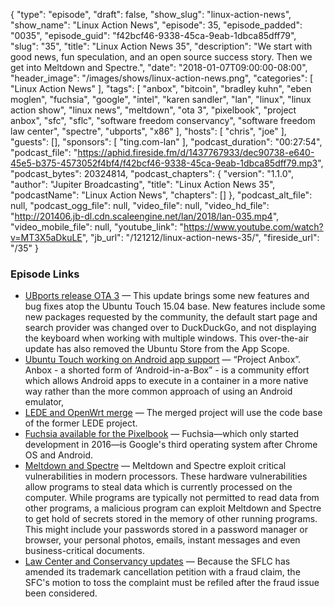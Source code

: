 {
  "type": "episode",
  "draft": false,
  "show_slug": "linux-action-news",
  "show_name": "Linux Action News",
  "episode": 35,
  "episode_padded": "0035",
  "episode_guid": "f42bcf46-9338-45ca-9eab-1dbca85dff79",
  "slug": "35",
  "title": "Linux Action News 35",
  "description": "We start with good news, fun speculation, and an open source success story. Then we get into Meltdown and Spectre.",
  "date": "2018-01-07T09:00:00-08:00",
  "header_image": "/images/shows/linux-action-news.png",
  "categories": [
    "Linux Action News"
  ],
  "tags": [
    "anbox",
    "bitcoin",
    "bradley kuhn",
    "eben moglen",
    "fuchsia",
    "google",
    "intel",
    "karen sandler",
    "lan",
    "linux",
    "linux action show",
    "linux news",
    "meltdown",
    "ota 3",
    "pixelbook",
    "project anbox",
    "sfc",
    "sflc",
    "software freedom conservancy",
    "software freedom law center",
    "spectre",
    "ubports",
    "x86"
  ],
  "hosts": [
    "chris",
    "joe"
  ],
  "guests": [],
  "sponsors": [
    "ting.com-lan"
  ],
  "podcast_duration": "00:27:54",
  "podcast_file": "https://aphid.fireside.fm/d/1437767933/dec90738-e640-45e5-b375-4573052f4bf4/f42bcf46-9338-45ca-9eab-1dbca85dff79.mp3",
  "podcast_bytes": 20324814,
  "podcast_chapters": {
    "version": "1.1.0",
    "author": "Jupiter Broadcasting",
    "title": "Linux Action News 35",
    "podcastName": "Linux Action News",
    "chapters": []
  },
  "podcast_alt_file": null,
  "podcast_ogg_file": null,
  "video_file": null,
  "video_hd_file": "http://201406.jb-dl.cdn.scaleengine.net/lan/2018/lan-035.mp4",
  "video_mobile_file": null,
  "youtube_link": "https://www.youtube.com/watch?v=MT3X5aDkuLE",
  "jb_url": "/121212/linux-action-news-35/",
  "fireside_url": "/35"
}


### Episode Links

  * [UBports release OTA 3](https://www.phoronix.com/scan.php?page=news_item&px=UBports-Ubuntu-Touch-OTA3 "UBports release OTA 3") — This update brings some new features and bug fixes atop the Ubuntu Touch 15.04 base. New features include some new packages requested by the community, the default start page and search provider was changed over to DuckDuckGo, and not displaying the keyboard when working with multiple windows. This over-the-air update has also removed the Ubuntu Store from the App Scope. 
  * [Ubuntu Touch working on Android app support](https://ubports.com/blog/latest-news-1/post/android-apps-on-ubuntu-touch-with-anbox-107 "Ubuntu Touch working on Android app support") — “Project Anbox”. Anbox - a shorted form of ‘Android-in-a-Box” - is a community effort which allows Android apps to execute in a container in a more native way rather than the more common approach of using an Android emulator,
  * [LEDE and OpenWrt merge](https://lede-project.org/#announcing_the_openwrtlede_merge "LEDE and OpenWrt merge") — The merged project will use the code base of the former LEDE project.
  * [Fuchsia available for the Pixelbook](https://arstechnica.com/gadgets/2018/01/googles-experimental-fuchsia-os-can-now-run-on-the-pixelbook/ "Fuchsia available for the Pixelbook") — Fuchsia—which only started development in 2016—is Google's third operating system after Chrome OS and Android.
  * [Meltdown and Spectre](https://spectreattack.com/ "Meltdown and Spectre") — Meltdown and Spectre exploit critical vulnerabilities in modern processors. These hardware vulnerabilities allow programs to steal data which is currently processed on the computer. While programs are typically not permitted to read data from other programs, a malicious program can exploit Meltdown and Spectre to get hold of secrets stored in the memory of other running programs. This might include your passwords stored in a password manager or browser, your personal photos, emails, instant messages and even business-critical documents.
  * [Law Center and Conservancy updates](https://www.theregister.co.uk/2018/01/02/open_source_trademark_battle/ "Law Center and Conservancy updates") — Because the SFLC has amended its trademark cancellation petition with a fraud claim, the SFC's motion to toss the complaint must be refiled after the fraud issue been considered.


